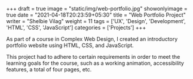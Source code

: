 +++
draft = true
image = "static/img/web-portfolio.jpg"
showonlyimage = true
date = "2021-04-18T20:23:59+05:30"
title = "Web Portfolio Project"
writer = "Shelbie Vilag"
weight = 11
tags = ['UX', 'Design', 'Development', 'HTML', 'CSS', 'JavaScript']
categories = ['Projects']
+++

As part of a course in Complex Web Design, I created an introductory portfolio website using HTML, CSS, and JavaScript.
<!--more-->

This project had to adhere to certain requirements in order to meet the learning goals for the course, such as a working animation, accessibility features, a total of four pages, etc.